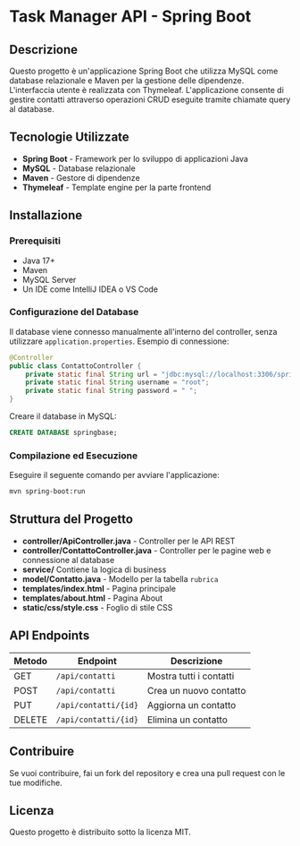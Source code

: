 # Task Manager API - Spring Boot

## Descrizione
Questo progetto è un'applicazione Spring Boot che utilizza MySQL come database relazionale e Maven per la gestione delle dipendenze. L'interfaccia utente è realizzata con Thymeleaf. L'applicazione consente di gestire contatti attraverso operazioni CRUD eseguite tramite chiamate query al database.

## Tecnologie Utilizzate
- **Spring Boot** - Framework per lo sviluppo di applicazioni Java
- **MySQL** - Database relazionale
- **Maven** - Gestore di dipendenze
- **Thymeleaf** - Template engine per la parte frontend

## Installazione

### Prerequisiti
- Java 17+
- Maven
- MySQL Server
- Un IDE come IntelliJ IDEA o VS Code

### Configurazione del Database
Il database viene connesso manualmente all'interno del controller, senza utilizzare `application.properties`. 
Esempio di connessione:
```java
@Controller
public class ContattoController {
    private static final String url = "jdbc:mysql://localhost:3306/springbase?serverTimezone=UTC";
    private static final String username = "root";
    private static final String password = " ";
}
```

Creare il database in MySQL:
```sql
CREATE DATABASE springbase;
```

### Compilazione ed Esecuzione
Eseguire il seguente comando per avviare l'applicazione:
```sh
mvn spring-boot:run
```

## Struttura del Progetto
- **controller/ApiController.java** - Controller per le API REST
- **controller/ContattoController.java** - Controller per le pagine web e connessione al database
- **service/** Contiene la logica di business
- **model/Contatto.java** - Modello per la tabella `rubrica`
- **templates/index.html** - Pagina principale
- **templates/about.html** - Pagina About
- **static/css/style.css** - Foglio di stile CSS

## API Endpoints
| Metodo | Endpoint | Descrizione |
|--------|---------|-------------|
| GET | `/api/contatti` | Mostra tutti i contatti |
| POST | `/api/contatti` | Crea un nuovo contatto |
| PUT | `/api/contatti/{id}` | Aggiorna un contatto |
| DELETE | `/api/contatti/{id}` | Elimina un contatto |

## Contribuire
Se vuoi contribuire, fai un fork del repository e crea una pull request con le tue modifiche.

## Licenza
Questo progetto è distribuito sotto la licenza MIT.

